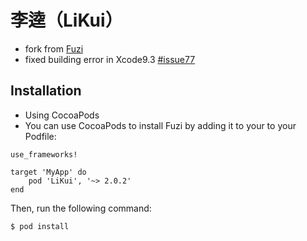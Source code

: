 # 李逵（LiKui）
* fork from [Fuzi](https://github.com/cezheng/Fuzi)
* fixed building error in Xcode9.3 [#issue77](https://github.com/cezheng/Fuzi/issues/77)

## Installation

* Using CocoaPods
* You can use CocoaPods to install Fuzi by adding it to your to your Podfile:


```platform :ios, '8.0'
use_frameworks!

target 'MyApp' do
	pod 'LiKui', '~> 2.0.2'
end
```

Then, run the following command:

```
$ pod install
```